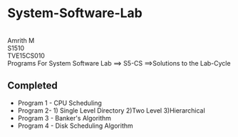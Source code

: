 # System-Software-Lab
<br>Amrith M
<br>S1510
<br>TVE15CS010
<br>Programs For System Software Lab ==> S5-CS ==>Solutions to the Lab-Cycle 
<br>
<h2>Completed</h2>
<ul>
  <li>Program 1 - CPU Scheduling</li>
  <li>Program 2-  1) Single Level Directory 2)Two Level 3)Hierarchical</li>
  <li>Program 3 - Banker's Algorithm</li>
  <li>Program 4 - Disk Scheduling Algorithm</li>
</ul>
